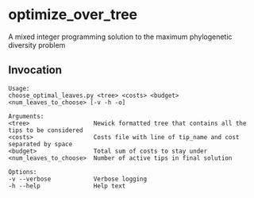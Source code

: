 # optimize_over_tree
A mixed integer programming solution to the maximum phylogenetic diversity problem

## Invocation
```
Usage:
choose_optimal_leaves.py <tree> <costs> <budget> <num_leaves_to_choose> [-v -h -o]

Arguments:
<tree>                  Newick formatted tree that contains all the tips to be considered
<costs>                 Costs file with line of tip_name and cost separated by space
<budget>                Total sum of costs to stay under
<num_leaves_to_choose>  Number of active tips in final solution

Options:
-v --verbose            Verbose logging
-h --help               Help text
```
